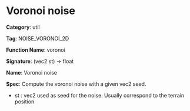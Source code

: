# Voronoi noise

**Category**: util

**Tag**: NOISE_VORONOI_2D

**Function Name**: voronoi

**Signature**: (vec2 st) -> float

**Name**: Voronoi noise

**Spec**: Compute the voronoi noise with a given vec2 seed.

- st : vec2 used as seed for the noise. Usually correspond to the terrain position



